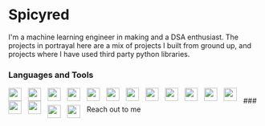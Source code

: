 # Spicyred

I'm a machine learning engineer in making and a DSA enthusiast. The projects in portrayal here are a mix of projects I built from ground up, and projects where I have used third party python libraries.

### Languages and Tools

<img align="left" width="26px" style="padding-right:10px;" src ="https://cdn.jsdelivr.net/gh/devicons/devicon@latest/icons/python/python-original.svg" />
<img  align="left" width="26px" style="padding-right:10px;"  src="https://cdn.jsdelivr.net/gh/devicons/devicon@latest/icons/jupyter/jupyter-original.svg" />
<img  align="left" width="26px" style="padding-right:10px;"  src="https://cdn.jsdelivr.net/gh/devicons/devicon@latest/icons/blender/blender-original.svg" />
<img  align="left" width="26px" style="padding-right:10px;"  src="https://cdn.jsdelivr.net/gh/devicons/devicon@latest/icons/arduino/arduino-original.svg" />
<img  align="left" width="26px" style="padding-right:10px;"  src="https://cdn.jsdelivr.net/gh/devicons/devicon@latest/icons/azure/azure-original.svg" />
<img  align="left" width="26px" style="padding-right:10px;"  src="https://cdn.jsdelivr.net/gh/devicons/devicon@latest/icons/bootstrap/bootstrap-original.svg" />
<img  align="left" width="26px" style="padding-right:10px;"  src="https://cdn.jsdelivr.net/gh/devicons/devicon@latest/icons/canva/canva-original.svg" />
<img align="left" width="26px" style="padding-right:10px;" src="https://cdn.jsdelivr.net/gh/devicons/devicon@latest/icons/react/react-original.svg" />
<img align="left" width="26px" style="padding-right:10px;" src="https://cdn.jsdelivr.net/gh/devicons/devicon@latest/icons/django/django-plain.svg" />
<img  align="left" width="26px" style="padding-right:10px;"  src="https://cdn.jsdelivr.net/gh/devicons/devicon@latest/icons/css3/css3-original.svg" />
<img  align="left" width="26px" style="padding-right:10px;"  src="https://cdn.jsdelivr.net/gh/devicons/devicon@latest/icons/docker/docker-original.svg" />
<img  align="left" width="26px" style="padding-right:10px;"  src="https://cdn.jsdelivr.net/gh/devicons/devicon@latest/icons/git/git-original.svg" />
<img  align="left" width="26px" style="padding-right:10px;"  src="https://cdn.jsdelivr.net/gh/devicons/devicon@latest/icons/html5/html5-original.svg" />
<img align="left" width="26px" style="padding-right:10px;" src="https://cdn.jsdelivr.net/gh/devicons/devicon@latest/icons/wordpress/wordpress-original.svg" />

<br>
### Reach out to me
<a href = "https://www.instagram.com/hrishav_beejukchhen/">
<img align="left" width="26px" style="padding-right:10px;" src ="https://www.vectorlogo.zone/logos/instagram/instagram-icon.svg" />
</a>
<a href = "https://www.linkedin.com/in/rishavbeejukchhen/">
<img align="left" width="26px" style="padding-right:10px;" src ="https://www.vectorlogo.zone/logos/linkedin/linkedin-icon.svg" />
</a>
